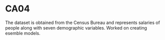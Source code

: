 # CA04
The dataset is obtained from the Census Bureau and represents salaries of people along
with seven demographic variables. Worked on creating esemble models. 
